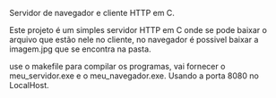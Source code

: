 Servidor de navegador e cliente HTTP em C.

Este projeto é um simples servidor HTTP em C onde se pode baixar o arquivo que estão nele no cliente, no navegador é possivel baixar a imagem.jpg que se encontra na pasta.

use o makefile para compilar os programas, vai fornecer o meu_servidor.exe e o meu_navegador.exe. Usando a porta 8080 no LocalHost.

